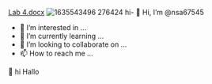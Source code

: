 [Lab 4.docx](https://github.com/nsa67545/nsa67545/files/7457098/Lab.4.docx)
![1635543496 276424](https://user-images.githubusercontent.com/93474638/139771464-b82e6120-c651-4de0-9499-18aaffdb9d77.jpg)
hi- 👋 Hi, I’m @nsa67545
- 👀 I’m interested in ...
- 🌱 I’m currently learning ...
- 💞️ I’m looking to collaborate on ...
- 📫 How to reach me ...

<!---
nsa67545/nsa67545 is a ✨ special ✨ repository because its `README.md` (this file) appears on your GitHub profile.
You can click the Preview link to take a look at your changes.
--->
👋 hi
Hallo 
